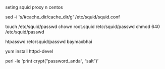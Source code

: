 seting squid proxy n centos

sed -i 's/#cache_dir/cache_dir/g' /etc/squid/squid.conf

touch /etc/squid/passwd
chown root.squid /etc/squid/passwd
chmod 640 /etc/squid/passwd

htpasswd /etc/squid/passwd baymaxbhai

yum install httpd-devel

perl -le ‘print crypt(“password_anda“, “salt”)’
